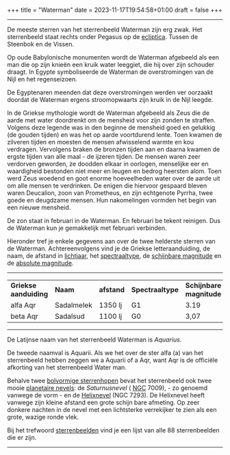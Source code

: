 +++
title = "Waterman"
date = 2023-11-17T19:54:58+01:00
draft = false
+++


---------------------------------------------------------------------------------------------
De meeste sterren van het sterrenbeeld Waterman zijn erg zwak. Het
sterrenbeeld staat rechts onder Pegasus op de
[ecliptica](/encyclopedie/ecliptic). Tussen de Steenbok en de Vissen.

Op oude Babylonische monumenten wordt de Waterman afgebeeld als een man
die op zijn knieën een kruik water leeggiet, die hij over zijn schouder
draagt. In Egypte symboliseerde de Waterman de overstromingen van de
Nijl en het regenseizoen.

De Egyptenaren meenden dat deze overstromingen werden ver oorzaakt
doordat de Waterman ergens stroomopwaarts zijn kruik in de Nijl leegde.

In de Griekse mythologie wordt de Waterman afgebeeld als Zeus die de
aarde met water doordrenkt om de mensheid voor zijn zonden te straffen.
Volgens deze legende was in den beginne de mensheid goed en gelukkig (de
gouden tijden) en was het op aarde voortdurend lente. Toen kwamen de
zilveren tijden en moesten de mensen afwisselend warmte en kou
verdragen. Vervolgens braken de bronzen tijden aan en daarna kwamen de
ergste tijden van alle maal - de ijzeren tijden. De mensen waren zeer
verdorven geworden, ze doodden elkaar in oorlogen, menselijke eer en
waardigheid bestonden niet meer en leugen en bedrog heersten alom. Toen
werd Zeus woedend en goot enorme hoeveelheden water over de aarde uit om
alle mensen te verdrinken. De enigen die hiervoor gespaard bleven waren
Deucalion, zoon van Prometheus, en zijn echtgenote Pyrrha, twee goede en
deugdzame mensen. Hun nakomelingen vormden het begin van een nieuwe
mensheid.

De zon staat in februari in de Waterman. En februari be tekent reinigen.
Dus de Waterman kun je gemakkelijk met februari verbinden.

Hieronder tref je enkele gegevens aan over de twee helderste sterren van
de Waterman. Achtereenvolgens vind je de Griekse letteraanduiding, de
naam, de afstand in [lichtjaar](/encyclopedie/lichtjaar), het
[spectraaltype](/encyclopedie/spectraa), de [schijnbare magnitude](/encyclopedie/magnitude) en de [absolute magnitude](/encyclopedie/absolute).

  ---------- ------------ --------- ---- ------ ------
  |   |   |   |   |   |   |
  |---|---|---|---|---|---|
  **Griekse aanduiding** |**Naam**        |**afstand** |**Spectraaltype** |**Schijnbare magnitude** |**Absolute magnitude**
  alfa Aqr               |Sadalmelek      |1350 lj     |G1                |3.19                     |-5.5
  beta Aqr               |Sadalsud        |1100 lj     |G0                |3,07                     |-4.5
  ---------- ------------ --------- ---- ------ ------

De Latijnse naam van het sterrenbeeld Waterman is *Aquarius*.

De tweede naamval is Aquarii. Als we het over de ster alfa (a) van het
sterrenbeeld hebben zeggen we a Aquarii of a Aqr, want Aqr is de
officiële afkorting van het sterrenbeeld Water man.

Behalve twee [bolvormige sterrenhopen](/encyclopedie/bolvormig) bevat het
sterrenbeeld ook twee mooie [planetaire nevels](/encyclopedie/planetaire_nevel): de *Saturnusnevel* (
[NGC](/encyclopedie/ngc.html) 7009), - zo genoemd vanwege de vorm - en de
[Helixnevel](/encyclopedie/helixnev.html) (NGC 7293). De Helixnevel heeft
vanwege zijn kleine afstand een grote schijn bare afmeting. Op zeer
donkere nachten in de nevel met een lichtsterke verrekijker te zien als
een grote, wazige ronde vlek.

Bij het trefwoord [sterrenbeelden](/encyclopedie/sterrenbeeld) vind je een
lijst van alle 88 sterrenbeelden die er zijn.

-----------------------------------------------------------------------------------------------------------
